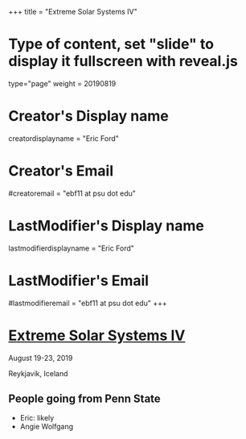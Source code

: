 +++
title = "Extreme Solar Systems IV"
# Type of content, set "slide" to display it fullscreen with reveal.js
type="page"
weight = 20190819

# Creator's Display name
creatordisplayname = "Eric Ford"
# Creator's Email
#creatoremail = "ebf11 at psu dot edu"
# LastModifier's Display name
lastmodifierdisplayname = "Eric Ford"
# LastModifier's Email
#lastmodifieremail = "ebf11 at psu dot edu"
+++

# [Extreme Solar Systems IV](https://sites.northwestern.edu/iceland2019/)

August 19-23, 2019

Reykjavik, Iceland

## People going from Penn State
- Eric: likely
- Angie Wolfgang




